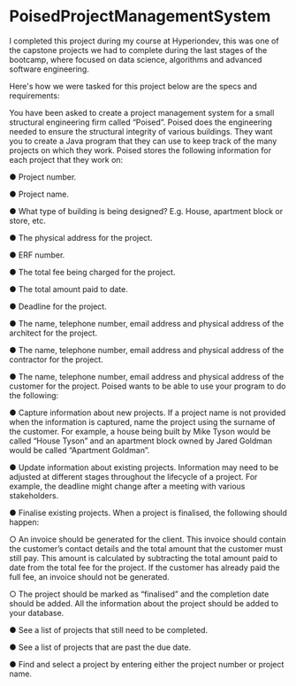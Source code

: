 # PoisedProjectManagementSystem

I completed this project during my course at Hyperiondev, this was one of the capstone projects we had to 
complete during the last stages of the bootcamp, where focused on data science, algorithms and advanced software engineering.

Here's how we were tasked for this project below are the specs and requirements:

You have been asked to create a project management system for a small structural
engineering firm called “Poised”. Poised does the engineering needed to ensure
the structural integrity of various buildings. They want you to create a Java
program that they can use to keep track of the many projects on which they work.
Poised stores the following information for each project that they work on:

● Project number.

● Project name.

● What type of building is being designed? E.g. House, apartment block or
  store, etc.

● The physical address for the project.

● ERF number.

● The total fee being charged for the project.

● The total amount paid to date.

● Deadline for the project.

● The name, telephone number, email address and physical address of the
  architect for the project.

● The name, telephone number, email address and physical address of the
  contractor for the project.

● The name, telephone number, email address and physical address of the
  customer for the project.
  Poised wants to be able to use your program to do the following:

● Capture information about new projects. If a project name is not provided
  when the information is captured, name the project using the surname of
   the customer. For example, a house being built by Mike Tyson would be
  called “House Tyson” and an apartment block owned by Jared Goldman
  would be called “Apartment Goldman”.

● Update information about existing projects. Information may need to be
  adjusted at different stages throughout the lifecycle of a project. For
  example, the deadline might change after a meeting with various
  stakeholders.

● Finalise existing projects. When a project is finalised, the following should happen:

○ An invoice should be generated for the client. This invoice should
   contain the customer’s contact details and the total amount that the
  customer must still pay. This amount is calculated by subtracting the
  total amount paid to date from the total fee for the project. If the
   customer has already paid the full fee, an invoice should not be
  generated.

○ The project should be marked as “finalised” and the completion date
  should be added. All the information about the project should be
  added to your database.

● See a list of projects that still need to be completed.

● See a list of projects that are past the due date.

● Find and select a project by entering either the project number or project name.

